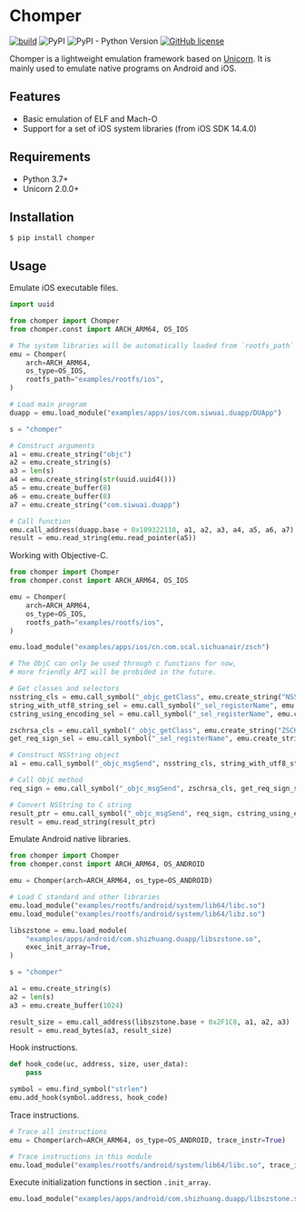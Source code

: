 # Chomper

[![build](https://github.com/sledgeh4w/chomper/actions/workflows/tests.yml/badge.svg)](https://github.com/sledgeh4w/chomper/actions/workflows/tests.yml)
![PyPI](https://img.shields.io/pypi/v/chomper)
![PyPI - Python Version](https://img.shields.io/pypi/pyversions/chomper)
[![GitHub license](https://img.shields.io/github/license/sledgeh4w/chomper)](https://github.com/sledgeh4w/chomper/blob/main/LICENSE)

Chomper is a lightweight emulation framework based on [Unicorn](https://github.com/unicorn-engine/unicorn). It is mainly used to emulate native programs on Android and iOS.

## Features

- Basic emulation of ELF and Mach-O
- Support for a set of iOS system libraries (from iOS SDK 14.4.0)

## Requirements

- Python 3.7+
- Unicorn 2.0.0+

## Installation

```
$ pip install chomper
```

## Usage

Emulate iOS executable files.

```python
import uuid

from chomper import Chomper
from chomper.const import ARCH_ARM64, OS_IOS

# The system libraries will be automatically loaded from `rootfs_path` on iOS
emu = Chomper(
    arch=ARCH_ARM64,
    os_type=OS_IOS,
    rootfs_path="examples/rootfs/ios",
)

# Load main program
duapp = emu.load_module("examples/apps/ios/com.siwuai.duapp/DUApp")

s = "chomper"

# Construct arguments
a1 = emu.create_string("objc")
a2 = emu.create_string(s)
a3 = len(s)
a4 = emu.create_string(str(uuid.uuid4()))
a5 = emu.create_buffer(8)
a6 = emu.create_buffer(8)
a7 = emu.create_string("com.siwuai.duapp")

# Call function
emu.call_address(duapp.base + 0x109322118, a1, a2, a3, a4, a5, a6, a7)
result = emu.read_string(emu.read_pointer(a5))
```

Working with Objective-C.

```python
from chomper import Chomper
from chomper.const import ARCH_ARM64, OS_IOS

emu = Chomper(
    arch=ARCH_ARM64,
    os_type=OS_IOS,
    rootfs_path="examples/rootfs/ios",
)

emu.load_module("examples/apps/ios/cn.com.scal.sichuanair/zsch")

# The ObjC can only be used through c functions for now,
# more friendly API will be probided in the future.

# Get classes and selectors
nsstring_cls = emu.call_symbol("_objc_getClass", emu.create_string("NSString"))
string_with_utf8_string_sel = emu.call_symbol("_sel_registerName", emu.create_string("stringWithUTF8String:"))
cstring_using_encoding_sel = emu.call_symbol("_sel_registerName", emu.create_string("cStringUsingEncoding:"))

zschrsa_cls = emu.call_symbol("_objc_getClass", emu.create_string("ZSCHRSA"))
get_req_sign_sel = emu.call_symbol("_sel_registerName", emu.create_string("getReqSign:"))

# Construct NSString object
a1 = emu.call_symbol("_objc_msgSend", nsstring_cls, string_with_utf8_string_sel, emu.create_string("test"))

# Call ObjC method
req_sign = emu.call_symbol("_objc_msgSend", zschrsa_cls, get_req_sign_sel, a1)

# Convert NSString to C string
result_ptr = emu.call_symbol("_objc_msgSend", req_sign, cstring_using_encoding_sel, 4)
result = emu.read_string(result_ptr)
```

Emulate Android native libraries.

```python
from chomper import Chomper
from chomper.const import ARCH_ARM64, OS_ANDROID

emu = Chomper(arch=ARCH_ARM64, os_type=OS_ANDROID)

# Load C standard and other libraries
emu.load_module("examples/rootfs/android/system/lib64/libc.so")
emu.load_module("examples/rootfs/android/system/lib64/libz.so")

libszstone = emu.load_module(
    "examples/apps/android/com.shizhuang.duapp/libszstone.so",
    exec_init_array=True,
)

s = "chomper"

a1 = emu.create_string(s)
a2 = len(s)
a3 = emu.create_buffer(1024)

result_size = emu.call_address(libszstone.base + 0x2F1C8, a1, a2, a3)
result = emu.read_bytes(a3, result_size)
```

Hook instructions.

```python
def hook_code(uc, address, size, user_data):
    pass

symbol = emu.find_symbol("strlen")
emu.add_hook(symbol.address, hook_code)
```

Trace instructions.

```python
# Trace all instructions
emu = Chomper(arch=ARCH_ARM64, os_type=OS_ANDROID, trace_instr=True)

# Trace instructions in this module
emu.load_module("examples/rootfs/android/system/lib64/libc.so", trace_inst=True)
```

Execute initialization functions in section `.init_array`.

```python
emu.load_module("examples/apps/android/com.shizhuang.duapp/libszstone.so", exec_init_array=True)
```
